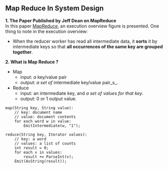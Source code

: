 ## Map Reduce In System Design

**1. The Paper Published by Jeff Dean on MapReduce**  
In this paper [MapReduce](https://static.googleusercontent.com/media/research.google.com/en//archive/mapreduce-osdi04.pdf), an execution overview figure is presented. One thing to note in the execution overview:  
- When the reducer worker has read all intermediate data, it **sorts** it by intermediate keys so that **all occurrences of the same key are grouped together**.

**2. What is Map Reduce ?**
- Map
    - input: _a_ key/value pair
    - output: _a set of_ intermediate key/value pair_s_.
- Reduce
    - input: an intermediate key, and _a set of values for that key_.
    - output: 0 or 1 output value.

```
map(String key, String value):
    // key: document name
    // value: document contents
    for each word w in value:
        EmitIntermediate(w, "1");

reduce(String key, Iterator values):
    // key: a word
    // values: a list of counts
    int result = 0;
    for each v in values:
        result += ParseInt(v);
    Emit(AsString(result));
```
